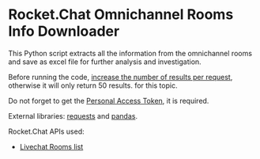 # Rocket.Chat Omnichannel Rooms Info Downloader

This Python script extracts all the information from the omnichannel rooms and save as excel file for further analysis and investigation.

Before running the code, [increase the number of results per request](https://docs.rocket.chat/guides/administration/admin-panel/settings/general#rest-api), otherwise it will only return 50 results.  for this topic.

Do not forget to get the [Personal Access Token](https://docs.rocket.chat/guides/user-guides/user-panel/managing-your-account/personal-access-token), it is required.

External libraries: [requests](https://requests.readthedocs.io/en/latest/) and [pandas](https://pandas.pydata.org/).

Rocket.Chat APIs used: 
- [Livechat Rooms list](https://developer.rocket.chat/reference/api/rest-api/endpoints/omnichannel/omnichannel-endpoints/rooms/livechat-rooms-list)
